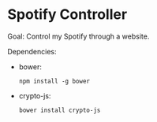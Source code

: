 # Spotify Controller

Goal: Control my Spotify through a website.

Dependencies:
- bower:

    `npm install -g bower`

- crypto-js:
    
    `bower install crypto-js`